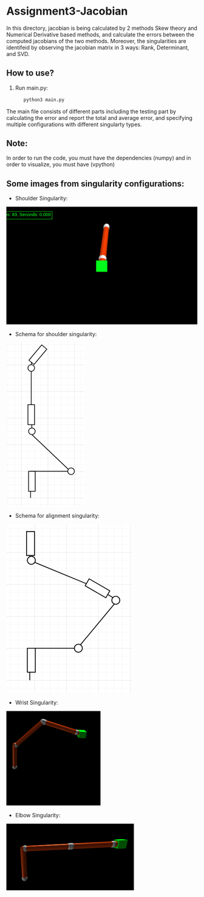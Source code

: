 # Assignment3-Jacobian

In this directory, jacobian is being calculated by 2 methods Skew theory and Numerical Derivative based methods, and calculate the errors between the computed jacobians of the two methods. Moreover, the singularities are identifeid by observing the jacobian matrix in 3 ways: Rank, Determinant, and SVD.

## How to use?

1. Run main.py:
   ```bash
      python3 main.py
   ```
  The main file consists of different parts including the testing part by calculating the error and report the total and average error, and specifying multiple configurations with different singularty types.

## Note:

In order to run the code, you must have the dependencies (numpy) and in order to visualize, you must have (vpython)

## Some images from singularity configurations:

- Shoulder Singularity:

![Shoulder](https://github.com/hany606/FoR_Fall20IU/blob/main/assignment3_jacobian/imgs/shoulder_singularity.gif)

- Schema for shoulder singularity:

![Shoulder](https://github.com/hany606/FoR_Fall20IU/blob/main/assignment3_jacobian/imgs/shoulder_singularity.png)

- Schema for alignment singularity:

![alignment](https://github.com/hany606/FoR_Fall20IU/blob/main/assignment3_jacobian/imgs/Alignment_singularity.png)



- Wrist Singularity:

![Wrist](https://github.com/hany606/FoR_Fall20IU/blob/main/assignment3_jacobian/imgs/wrist_singularity2.png)

- Elbow Singularity:

![Elbow](https://github.com/hany606/FoR_Fall20IU/blob/main/assignment3_jacobian/imgs/elbow_singularity.png)
